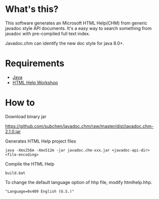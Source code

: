 # What's this?

This software generates an Microsoft HTML Help(CHM) from generic javadoc style API documents.
It's a easy way to search something from javadoc with pre-compiled full text index.

Javadoc.chm can identify the new doc style for java 8.0+.

# Requirements

* [Java](http://www.oracle.com/technetwork/java/javase/downloads/index.html)
* [HTML Help Workshop](http://msdn.microsoft.com/en-us/library/ms669985.aspx)

# How to

Download binary jar

https://github.com/subchen/javadoc.chm/raw/master/dist/javadoc.chm-2.1.0.jar

Generates HTML Help project files

```
java -Xms256m -Xmx512m -jar javadoc.chm-xxx.jar <javadoc-api-dir> <file-encoding>
```

Compile the HTML Help

```
build.bat
```

To change the default language option of hhp file, modify htmlhelp.hhp.

```
"Language=0x409 English (U.S.)"
```

